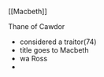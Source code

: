 [[Macbeth]]

Thane of Cawdor
-	considered a traitor(74)
-	title goes to Macbeth
-	wa
Ross
- 
<!--stackedit_data:
eyJoaXN0b3J5IjpbMjA5NTYxMjIxOSwtMjA4ODc0NjYxMl19
-->